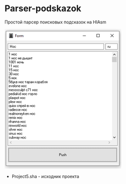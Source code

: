 # Parser-podskazok
Простой парсер поисковых подсказок на HIAsm

![Image alt](https://github.com/the-Gross/Parser-podskazok/blob/main/Screenshot.png)

* Project5.sha - исходник проекта
